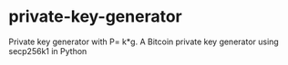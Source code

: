 # private-key-generator
Private key generator with P= k*g. A Bitcoin private key generator using secp256k1 in Python
